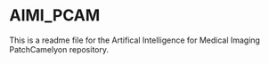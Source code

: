 # AIMI_PCAM
This is a readme file for the Artifical Intelligence for Medical Imaging PatchCamelyon repository.
